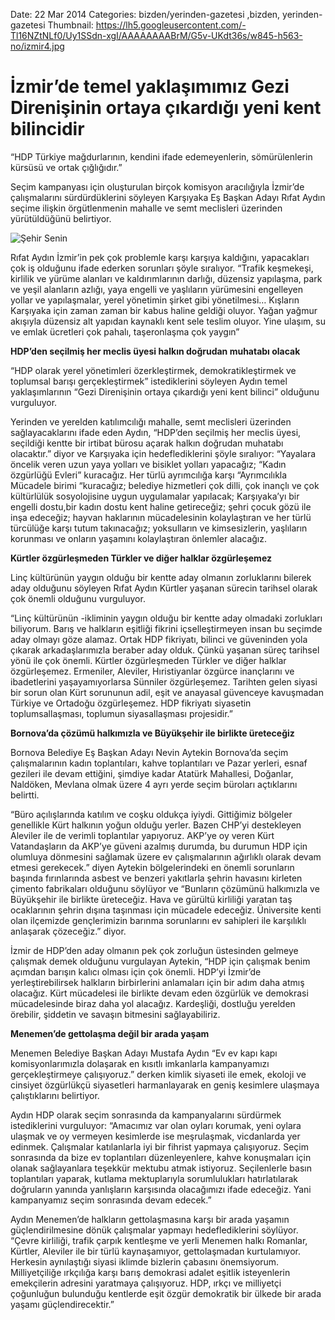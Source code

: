 Date: 22 Mar 2014
Categories: bizden/yerinden-gazetesi ,bizden, yerinden-gazetesi
Thumbnail: https://lh5.googleusercontent.com/-Tl16NZtNLf0/Uy1SSdn-xgI/AAAAAAAABrM/G5v-UKdt36s/w845-h563-no/izmir4.jpg


# İzmir’de temel yaklaşımımız Gezi Direnişinin ortaya çıkardığı yeni kent bilincidir

“HDP Türkiye mağdurlarının, kendini ifade edemeyenlerin, sömürülenlerin kürsüsü ve ortak çığlığıdır.”

Seçim kampanyası için oluşturulan birçok komisyon aracılığıyla İzmir’de çalışmalarını sürdürdüklerini söyleyen Karşıyaka Eş Başkan Adayı Rıfat Aydın seçime ilişkin örgütlenmenin mahalle ve semt meclisleri üzerinden yürütüldüğünü belirtiyor.

![Şehir Senin](https://lh5.googleusercontent.com/-Tl16NZtNLf0/Uy1SSdn-xgI/AAAAAAAABrM/G5v-UKdt36s/w845-h563-no/izmir4.jpg)

Rıfat Aydın İzmir’in pek çok problemle karşı karşıya kaldığını, yapacakları çok iş olduğunu ifade ederken sorunları şöyle sıralıyor. “Trafik keşmekeşi, kirlilik  ve yürüme alanları ve kaldırımlarının darlığı, düzensiz yapılaşma, park ve yeşil alanların azlığı, yaya engelli ve yaşlıların yürümesini engelleyen yollar ve yapılaşmalar, yerel yönetimin şirket gibi yönetilmesi… Kışların Karşıyaka için zaman zaman bir kabus haline geldiği oluyor. Yağan yağmur akışıyla düzensiz alt yapıdan kaynaklı kent sele teslim oluyor. Yine ulaşım, su ve emlak ücretleri çok pahalı, taşeronlaşma çok yaygın”

**HDP’den seçilmiş her meclis üyesi halkın doğrudan muhatabı olacak**

“HDP olarak yerel yönetimleri özerkleştirmek, demokratikleştirmek ve toplumsal barışı gerçekleştirmek” istediklerini söyleyen Aydın temel yaklaşımlarının “Gezi Direnişinin ortaya çıkardığı yeni kent bilinci” olduğunu vurguluyor.

Yerinden ve yerelden katılımcılığı mahalle, semt meclisleri üzerinden sağlayacaklarını ifade eden Aydın, “HDP’den seçilmiş her meclis üyesi, seçildiği kentte bir irtibat bürosu açarak halkın doğrudan muhatabı olacaktır.” diyor ve Karşıyaka için hedeflediklerini şöyle sıralıyor: “Yayalara öncelik veren uzun yaya yolları ve bisiklet yolları yapacağız; “Kadın özgürlüğü Evleri” kuracağız. Her türlü ayrımcılığa karşı “Ayrımcılıkla Mücadele birimi “kuracağız; belediye hizmetleri çok dilli, çok inançlı ve çok kültürlülük sosyolojisine uygun uygulamalar yapılacak; Karşıyaka’yı bir engelli dostu,bir kadın dostu kent haline getireceğiz; şehri çocuk gözü ile inşa edeceğiz; hayvan haklarının mücadelesinin kolaylaştıran ve her türlü türcülüğe karşı tutum takınacağız; yoksulların ve kimsesizlerin, yaşlıların korunması ve onların yaşamını kolaylaştıran önlemler alacağız.

**Kürtler özgürleşmeden Türkler ve diğer halklar özgürleşemez**

Linç kültürünün yaygın olduğu bir kentte aday olmanın zorluklarını bilerek aday olduğunu söyleyen Rıfat Aydın Kürtler yaşanan sürecin tarihsel olarak çok önemli olduğunu vurguluyor.

“Linç kültürünün -ikliminin yaygın olduğu bir kentte aday olmadaki zorlukları biliyorum. Barış ve halkların eşitliği fikrini içselleştirmeyen insan bu seçimde aday olmayı göze alamaz. Ortak HDP fikriyatı, bilinci ve güveninden yola çıkarak  arkadaşlarımızla beraber aday olduk. Çünkü yaşanan süreç tarihsel yönü ile çok önemli. Kürtler özgürleşmeden Türkler ve diğer halklar özgürleşemez. Ermeniler, Aleviler, Hıristiyanlar özgürce inançlarını ve ibadetlerini yaşayamıyorlarsa Sünniler özgürleşemez. Tarihten gelen siyasi bir sorun olan Kürt sorununun adil, eşit ve anayasal güvenceye kavuşmadan Türkiye ve Ortadoğu özgürleşemez. HDP fikriyatı siyasetin toplumsallaşması, toplumun siyasallaşması projesidir.”

**Bornova’da çözümü halkımızla ve Büyükşehir ile birlikte üreteceğiz**

Bornova Belediye Eş Başkan Adayı Nevin Aytekin Bornova’da seçim çalışmalarının kadın toplantıları, kahve toplantıları ve Pazar yerleri, esnaf gezileri ile devam ettiğini, şimdiye kadar Atatürk Mahallesi, Doğanlar, Naldöken, Mevlana olmak üzere 4 ayrı yerde seçim büroları açtıklarını belirtti.
 
“Büro açılışlarında katılım ve coşku oldukça iyiydi. Gittiğimiz bölgeler  genellikle Kürt halkının yoğun olduğu yerler. Bazen CHP’yi destekleyen Aleviler ile de verimli toplantılar yapıyoruz. AKP’ye oy veren Kürt Vatandaşların da AKP’ye güveni azalmış durumda, bu durumun HDP için olumluya dönmesini sağlamak üzere ev çalışmalarının ağırlıklı olarak devam etmesi gerekecek.” diyen Aytekin bölgelerindeki en önemli sorunların başında fırınlarında asbest ve benzeri yakıtlarla şehrin havasını kirleten çimento fabrikaları olduğunu söylüyor ve “Bunların çözümünü halkımızla ve Büyükşehir ile birlikte üreteceğiz. Hava ve gürültü kirliliği yaratan taş ocaklarının şehrin dışına taşınması için mücadele edeceğiz. Üniversite kenti olan ilçemizde gençlerimizin barınma sorunlarını ev sahipleri ile karşılıklı anlaşarak çözeceğiz.” diyor.

İzmir de HDP’den aday olmanın pek çok zorluğun üstesinden gelmeye çalışmak demek olduğunu vurgulayan Aytekin, “HDP için çalışmak benim açımdan barışın kalıcı olması için çok önemli. HDP’yi İzmir’de yerleştirebilirsek halkların birbirlerini anlamaları için bir adım daha atmış olacağız. Kürt mücadelesi ile birlikte devam eden özgürlük ve demokrasi mücadelesinde biraz daha yol alacağız. Kardeşliği, dostluğu yerelden örebilir, şiddetin ve savaşın bitmesini sağlayabiliriz.

**Menemen’de gettolaşma değil bir arada yaşam**

Menemen Belediye Başkan Adayı Mustafa Aydın “Ev ev kapı kapı komisyonlarımızla dolaşarak en kısıtlı imkanlarla kampanyamızı gerçekleştirmeye çalışıyoruz.” derken kimlik siyaseti ile emek, ekoloji ve cinsiyet özgürlükçü siyasetleri harmanlayarak en geniş kesimlere ulaşmaya çalıştıklarını belirtiyor. 

Aydın HDP olarak seçim sonrasında da kampanyalarını sürdürmek istediklerini vurguluyor: “Amacımız var olan oyları korumak, yeni oylara ulaşmak ve oy vermeyen kesimlerde ise meşrulaşmak, vicdanlarda yer edinmek. Çalışmalar katılanlarla iyi bir fihrist yapmaya çalışıyoruz. Seçim sonrasında da bize ev toplantıları düzenleyenlere, kahve konuşmaları için olanak sağlayanlara teşekkür mektubu atmak istiyoruz. Seçilenlerle basın toplantıları yaparak, kutlama mektuplarıyla sorumlulukları hatırlatılarak doğruların yanında yanlışların karşısında olacağımızı ifade edeceğiz. Yani kampanyamız seçim sonrasında devam edecek.”

Aydın Menemen’de halkların gettolaşmasına karşı bir arada yaşamın güçlendirilmesine dönük çalışmalar yapmayı hedeflediklerini söylüyor. “Çevre kirliliği, trafik çarpık kentleşme ve yerli Menemen halkı Romanlar, Kürtler, Aleviler ile bir türlü kaynaşamıyor, gettolaşmadan kurtulamıyor. Herkesin aynılaştığı siyasi iklimde bizlerin çabasını önemsiyorum. Milliyetçiliğe ırkçılığa karşı barış demokrasi adalet eşitlik isteyenlerin emekçilerin adresini yaratmaya çalışıyoruz. HDP, ırkçı ve milliyetçi çoğunluğun bulunduğu kentlerde eşit özgür demokratik bir ülkede bir arada yaşamı güçlendirecektir.”

